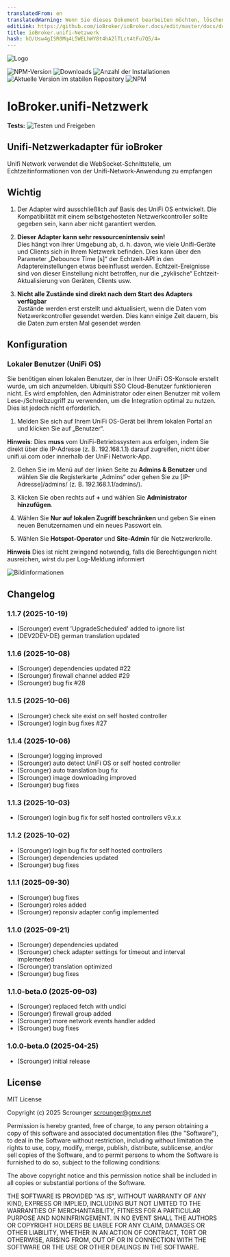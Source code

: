 ```yaml
---
translatedFrom: en
translatedWarning: Wenn Sie dieses Dokument bearbeiten möchten, löschen Sie bitte das Feld "translationsFrom". Andernfalls wird dieses Dokument automatisch erneut übersetzt
editLink: https://github.com/ioBroker/ioBroker.docs/edit/master/docs/de/adapterref/iobroker.unifi-network/README.md
title: ioBroker.unifi-Netzwerk
hash: hO/Usw4gISR0Mq4L5WELhWY8t4hA2lTLct4tFu7Q5/4=
---
```

![Logo](../../../en/adapterref/iobroker.unifi-network/admin/unifi-network.png)

![NPM-Version](https://img.shields.io/npm/v/iobroker.unifi-network.svg)
![Downloads](https://img.shields.io/npm/dm/iobroker.unifi-network.svg)
![Anzahl der Installationen](https://iobroker.live/badges/unifi-network-installed.svg)
![Aktuelle Version im stabilen Repository](https://iobroker.live/badges/unifi-network-stable.svg)
![NPM](https://nodei.co/npm/iobroker.unifi-network.png?downloads=true)

# IoBroker.unifi-Netzwerk
**Tests:** ![Testen und Freigeben](https://github.com/Scrounger/ioBroker.unifi-network/workflows/Test%20and%20Release/badge.svg)

## Unifi-Netzwerkadapter für ioBroker
Unifi Network verwendet die WebSocket-Schnittstelle, um Echtzeitinformationen von der Unifi-Network-Anwendung zu empfangen

## Wichtig
1. Der Adapter wird ausschließlich auf Basis des UniFi OS entwickelt. Die Kompatibilität mit einem selbstgehosteten Netzwerkcontroller sollte gegeben sein, kann aber nicht garantiert werden.

2. **Dieser Adapter kann sehr ressourcenintensiv sein!**<br> Dies hängt von Ihrer Umgebung ab, d. h. davon, wie viele Unifi-Geräte und Clients sich in Ihrem Netzwerk befinden. Dies kann über den Parameter „Debounce Time [s]“ der Echtzeit-API in den Adaptereinstellungen etwas beeinflusst werden. Echtzeit-Ereignisse sind von dieser Einstellung nicht betroffen, nur die „zyklische“ Echtzeit-Aktualisierung von Geräten, Clients usw.

3. **Nicht alle Zustände sind direkt nach dem Start des Adapters verfügbar**<br> Zustände werden erst erstellt und aktualisiert, wenn die Daten vom Netzwerkcontroller gesendet werden. Dies kann einige Zeit dauern, bis die Daten zum ersten Mal gesendet werden

## Konfiguration
### Lokaler Benutzer (UniFi OS)
Sie benötigen einen lokalen Benutzer, der in Ihrer UniFi OS-Konsole erstellt wurde, um sich anzumelden. Ubiquiti SSO Cloud-Benutzer funktionieren nicht. Es wird empfohlen, den Administrator oder einen Benutzer mit vollem Lese-/Schreibzugriff zu verwenden, um die Integration optimal zu nutzen. Dies ist jedoch nicht erforderlich.

1. Melden Sie sich auf Ihrem UniFi OS-Gerät bei Ihrem lokalen Portal an und klicken Sie auf „Benutzer“.

**Hinweis**: Dies **muss** vom UniFi-Betriebssystem aus erfolgen, indem Sie direkt über die IP-Adresse (z. B. 192.168.1.1) darauf zugreifen, nicht über unifi.ui.com oder innerhalb der UniFi Network-App.

2. Gehen Sie im Menü auf der linken Seite zu **Admins & Benutzer** und wählen Sie die Registerkarte „Admins“ oder gehen Sie zu [IP-Adresse]/admins/ (z. B. 192.168.1.1/admins/).

3. Klicken Sie oben rechts auf **+** und wählen Sie **Administrator hinzufügen**.

4. Wählen Sie **Nur auf lokalen Zugriff beschränken** und geben Sie einen neuen Benutzernamen und ein neues Passwort ein.

5. Wählen Sie **Hotspot-Operator** und **Site-Admin** für die Netzwerkrolle.

**Hinweis** Dies ist nicht zwingend notwendig, falls die Berechtigungen nicht ausreichen, wirst du per Log-Meldung informiert

![Bildinformationen](../../../en/adapterref/iobroker.unifi-network/doc/config_local_user.png)

## Changelog

<!--
	Placeholder for the next version (at the beginning of the line):
	### **WORK IN PROGRESS**
-->
### 1.1.7 (2025-10-19)

- (Scrounger) event 'UpgradeScheduled' added to ignore list
- (DEV2DEV-DE) german translation updated

### 1.1.6 (2025-10-08)

- (Scrounger) dependencies updated #22
- (Scrounger) firewall channel added #29
- (Scrounger) bug fix #28

### 1.1.5 (2025-10-06)

- (Scrounger) check site exist on self hosted controller
- (Scrounger) login bug fixes #27

### 1.1.4 (2025-10-06)

- (Scrounger) logging improved
- (Scrounger) auto detect UniFi OS or self hosted controller
- (Scrounger) auto translation bug fix
- (Scrounger) image downloading improved
- (Scrounger) bug fixes

### 1.1.3 (2025-10-03)

- (Scrounger) login bug fix for self hosted controllers v9.x.x

### 1.1.2 (2025-10-02)

- (Scrounger) login bug fix for self hosted controllers
- (Scrounger) dependencies updated
- (Scrounger) bug fixes

### 1.1.1 (2025-09-30)

- (Scrounger) bug fixes
- (Scrounger) roles added
- (Scrounger) reponsiv adapter config implemented

### 1.1.0 (2025-09-21)

- (Scrounger) dependencies updated
- (Scrounger) check adapter settings for timeout and interval implemented
- (Scrounger) translation optimized
- (Scrounger) bug fixes

### 1.1.0-beta.0 (2025-09-03)

- (Scrounger) replaced fetch with undici
- (Scrounger) firewall group added
- (Scrounger) more network events handler added
- (Scrounger) bug fixes

### 1.0.0-beta.0 (2025-04-25)

- (Scrounger) initial release

## License

MIT License

Copyright (c) 2025 Scrounger <scrounger@gmx.net>

Permission is hereby granted, free of charge, to any person obtaining a copy
of this software and associated documentation files (the "Software"), to deal
in the Software without restriction, including without limitation the rights
to use, copy, modify, merge, publish, distribute, sublicense, and/or sell
copies of the Software, and to permit persons to whom the Software is
furnished to do so, subject to the following conditions:

The above copyright notice and this permission notice shall be included in all
copies or substantial portions of the Software.

THE SOFTWARE IS PROVIDED "AS IS", WITHOUT WARRANTY OF ANY KIND, EXPRESS OR
IMPLIED, INCLUDING BUT NOT LIMITED TO THE WARRANTIES OF MERCHANTABILITY,
FITNESS FOR A PARTICULAR PURPOSE AND NONINFRINGEMENT. IN NO EVENT SHALL THE
AUTHORS OR COPYRIGHT HOLDERS BE LIABLE FOR ANY CLAIM, DAMAGES OR OTHER
LIABILITY, WHETHER IN AN ACTION OF CONTRACT, TORT OR OTHERWISE, ARISING FROM,
OUT OF OR IN CONNECTION WITH THE SOFTWARE OR THE USE OR OTHER DEALINGS IN THE
SOFTWARE.